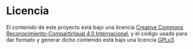 # Licencia

El contenido de este proyecto está bajo una licencia [Creative Commons Reconocimiento-CompartirIgual 4.0 Internacional](https://creativecommons.org/licenses/by-sa/4.0/), y el código usado para dar formato y generar dicho contenido está bajo una licencia [GPLv3](https://opensource.org/licenses/GPL-3.0).
